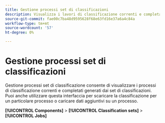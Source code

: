 ```yaml
---
title: Gestione processi set di classificazioni
description: Visualizza i lavori di classificazione correnti e completati generati dai set di classificazioni.
source-git-commit: fae00c7ba48d9595628f68e63fd16e37a6a4c84a
workflow-type: tm+mt
source-wordcount: '57'
ht-degree: 0%

---
```



# Gestione processi set di classificazioni

Gestione processi set di classificazione consente di visualizzare i processi di classificazione correnti e completati generati dai set di classificazioni. Puoi anche utilizzare questa interfaccia per scaricare la classificazione per un particolare processo o caricare dati aggiuntivi su un processo.

**[!UICONTROL Components]** > **[!UICONTROL Classification sets]** > **[!UICONTROL Jobs]**
